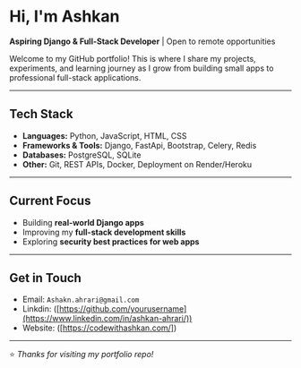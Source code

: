 # Hi, I'm Ashkan  

**Aspiring Django & Full-Stack Developer** |  Open to remote opportunities  

Welcome to my GitHub portfolio! This is where I share my projects, experiments, and learning journey as I grow from building small apps to professional full-stack applications.  

---

## Tech Stack  

- **Languages:** Python, JavaScript, HTML, CSS  
- **Frameworks & Tools:** Django, FastApi, Bootstrap, Celery, Redis  
- **Databases:** PostgreSQL, SQLite  
- **Other:** Git, REST APIs, Docker, Deployment on Render/Heroku  

---

## Current Focus  

- Building **real-world Django apps**  
- Improving my **full-stack development skills**  
- Exploring **security best practices for web apps**  

---

## Get in Touch  
  
- Email: `Ashakn.ahrari@gmail.com`  
- Linkdin: ([https://github.com/yourusername](https://www.linkedin.com/in/ashkan-ahrari/))
- Website: ([https://codewithashkan.com/])

---
⭐️ *Thanks for visiting my portfolio repo!*  
